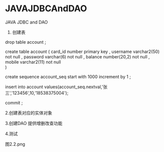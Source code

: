 # JAVAJDBCAndDAO
JAVA JDBC and DAO

1. 创建表

drop table account ;

create table account 
(
card_id number primary key ,
username varchar2(50) not null ,
password varchar(6) not null ,
balance number(20,2) not null ,
mobile varchar2(11) not null	
)

create sequence account_seq start with 1000 increment by 1 ;

insert into account values(account_seq.nextval,'张三','123456',10,'18538375004');

commit ;

2.创建表对应的实体对象

3.创建DAO 提供增删改查功能

4.测试

图2.2.png
